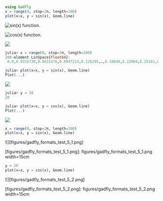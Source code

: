 ````julia
using Gadfly
x = range(0, stop=2π, length=200)
plot(x=x, y = sin(x), Geom.line)
````


![sin(x) function.][figures/gadfly_formats_test_sin_fun_1.png]

[figures/gadfly_formats_test_sin_fun_1.png]: figures/gadfly_formats_test_sin_fun_1.png 

![cos(x) function.][figures/gadfly_formats_test_2_1.png]

[figures/gadfly_formats_test_2_1.png]: figures/gadfly_formats_test_2_1.png 

![][figures/gadfly_formats_test_cos2_fun_1.png]

[figures/gadfly_formats_test_cos2_fun_1.png]: figures/gadfly_formats_test_cos2_fun_1.png 

````julia
julia> x = range(0, stop=2π, length=200)
200-element LinSpace{Float64}:
 0.0,0.0315738,0.0631476,0.0947214,0.126295,…,6.18846,6.22004,6.25161,6.28319

julia> plot(x=x, y = sin(x), Geom.line)
Plot(...)

````


![][figures/gadfly_formats_test_4_1.png]

[figures/gadfly_formats_test_4_1.png]: figures/gadfly_formats_test_4_1.png 

````julia
julia> y = 20
20

julia> plot(x=x, y = cos(x), Geom.line)
Plot(...)

````


![][figures/gadfly_formats_test_4_2.png]

[figures/gadfly_formats_test_4_2.png]: figures/gadfly_formats_test_4_2.png 

````julia
x = range(0, stop=2π, length=200)
plot(x=x, y = sin(x), Geom.line)
````


![][figures/gadfly_formats_test_5_1.png]

[figures/gadfly_formats_test_5_1.png]: figures/gadfly_formats_test_5_1.png width=15cm

````julia
y = 20
plot(x=x, y = cos(x), Geom.line)
````


![][figures/gadfly_formats_test_5_2.png]

[figures/gadfly_formats_test_5_2.png]: figures/gadfly_formats_test_5_2.png width=15cm
